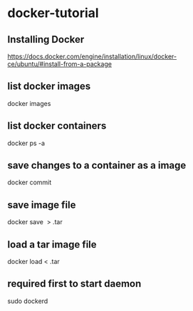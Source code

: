# docker-tutorial

## Installing Docker
https://docs.docker.com/engine/installation/linux/docker-ce/ubuntu/#install-from-a-package


## list docker images
docker images

## list docker containers
docker ps -a

## save changes to a container as a image
docker commit <CONTAINER ID> <name of your choice>

## save image file
docker save <image name> > <name of your choice>.tar

## load a tar image file
docker load < <filename>.tar

## required first to start daemon
sudo dockerd
